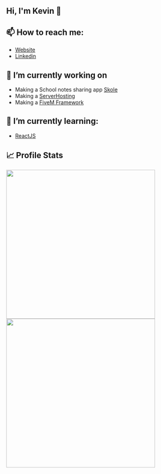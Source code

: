 ## Hi, I'm Kevin 👋

## 📫 How to reach me:
  - [Website](https://kevinazemi.xyz)
  - [Linkedin](https://www.linkedin.com/in/kevin-azemi)
  
## 🔭 I’m currently working on
  - Making a School notes sharing app [Skole](https://github.com/Skole-App)
  - Making a [ServerHosting](https://www.klayhosting.com)
  - Making a [FiveM Framework](https://github.com/RevolutionRP-base)
 
## 🌱 I’m currently learning:
  - [ReactJS](https://reactjs.org)

## 📈 Profile Stats
<p float="left">
  <img src="https://github-readme-stats.vercel.app/api?username=Klay4&show_icons=true&theme=dark" width="396" />
  <img src="https://github-readme-streak-stats.herokuapp.com?user=Klay4&theme=dark&date_format=M%20j%5B%2C%20Y%5D" width="396" />
</p>
